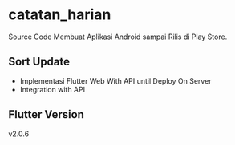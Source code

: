 # catatan_harian
Source Code Membuat Aplikasi Android sampai Rilis di Play Store.

## Sort Update
- Implementasi Flutter Web With API until Deploy On Server
- Integration with API

## Flutter Version
v2.0.6
